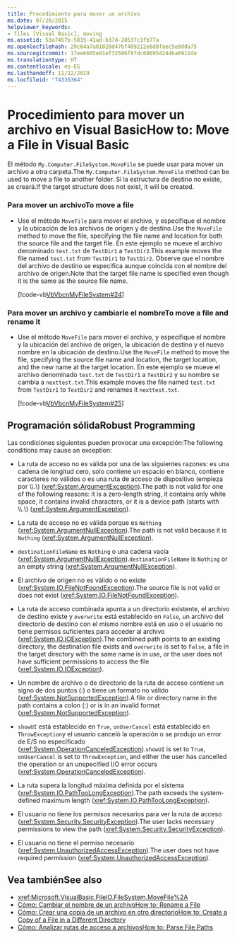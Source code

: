 ```yaml
---
title: Procedimiento para mover un archivo
ms.date: 07/20/2015
helpviewer_keywords:
- files [Visual Basic], moving
ms.assetid: 53a7457b-5815-41ad-b37d-28537c1fb77a
ms.openlocfilehash: 29c64a7a81028d47bf489212e6d8faec5e8dda75
ms.sourcegitcommit: 17ee6605e01ef32506f8fdc686954244ba6911de
ms.translationtype: HT
ms.contentlocale: es-ES
ms.lasthandoff: 11/22/2019
ms.locfileid: "74335364"
---
```

# <a name="how-to-move-a-file-in-visual-basic"></a><span data-ttu-id="10f52-102">Procedimiento para mover un archivo en Visual Basic</span><span class="sxs-lookup"><span data-stu-id="10f52-102">How to: Move a File in Visual Basic</span></span>

<span data-ttu-id="10f52-103">El método `My.Computer.FileSystem.MoveFile` se puede usar para mover un archivo a otra carpeta.</span><span class="sxs-lookup"><span data-stu-id="10f52-103">The `My.Computer.FileSystem.MoveFile` method can be used to move a file to another folder.</span></span> <span data-ttu-id="10f52-104">Si la estructura de destino no existe, se creará.</span><span class="sxs-lookup"><span data-stu-id="10f52-104">If the target structure does not exist, it will be created.</span></span>  
  
### <a name="to-move-a-file"></a><span data-ttu-id="10f52-105">Para mover un archivo</span><span class="sxs-lookup"><span data-stu-id="10f52-105">To move a file</span></span>  
  
- <span data-ttu-id="10f52-106">Use el método `MoveFile` para mover el archivo, y especifique el nombre y la ubicación de los archivos de origen y de destino.</span><span class="sxs-lookup"><span data-stu-id="10f52-106">Use the `MoveFile` method to move the file, specifying the file name and location for both the source file and the target file.</span></span> <span data-ttu-id="10f52-107">En este ejemplo se mueve el archivo denominado `test.txt` de `TestDir1` a `TestDir2`.</span><span class="sxs-lookup"><span data-stu-id="10f52-107">This example moves the file named `test.txt` from `TestDir1` to `TestDir2`.</span></span> <span data-ttu-id="10f52-108">Observe que el nombre del archivo de destino se especifica aunque coincida con el nombre del archivo de origen.</span><span class="sxs-lookup"><span data-stu-id="10f52-108">Note that the target file name is specified even though it is the same as the source file name.</span></span>  
  
     [!code-vb[VbVbcnMyFileSystem#24](~/samples/snippets/visualbasic/VS_Snippets_VBCSharp/VbVbcnMyFileSystem/VB/Class1.vb#24)]  
  
### <a name="to-move-a-file-and-rename-it"></a><span data-ttu-id="10f52-109">Para mover un archivo y cambiarle el nombre</span><span class="sxs-lookup"><span data-stu-id="10f52-109">To move a file and rename it</span></span>  
  
- <span data-ttu-id="10f52-110">Use el método `MoveFile` para mover el archivo, y especifique el nombre y la ubicación del archivo de origen, la ubicación de destino y el nuevo nombre en la ubicación de destino.</span><span class="sxs-lookup"><span data-stu-id="10f52-110">Use the `MoveFile` method to move the file, specifying the source file name and location, the target location, and the new name at the target location.</span></span> <span data-ttu-id="10f52-111">En este ejemplo se mueve el archivo denominado `test.txt` de `TestDir1` a `TestDir2` y su nombre se cambia a `nexttest.txt`.</span><span class="sxs-lookup"><span data-stu-id="10f52-111">This example moves the file named `test.txt` from `TestDir1` to `TestDir2` and renames it `nexttest.txt`.</span></span>  
  
     [!code-vb[VbVbcnMyFileSystem#25](~/samples/snippets/visualbasic/VS_Snippets_VBCSharp/VbVbcnMyFileSystem/VB/Class1.vb#25)]  
  
## <a name="robust-programming"></a><span data-ttu-id="10f52-112">Programación sólida</span><span class="sxs-lookup"><span data-stu-id="10f52-112">Robust Programming</span></span>  

 <span data-ttu-id="10f52-113">Las condiciones siguientes pueden provocar una excepción:</span><span class="sxs-lookup"><span data-stu-id="10f52-113">The following conditions may cause an exception:</span></span>  
  
- <span data-ttu-id="10f52-114">La ruta de acceso no es válida por una de las siguientes razones: es una cadena de longitud cero, solo contiene un espacio en blanco, contiene caracteres no válidos o es una ruta de acceso de dispositivo (empieza por \\\\.\\) (<xref:System.ArgumentException>).</span><span class="sxs-lookup"><span data-stu-id="10f52-114">The path is not valid for one of the following reasons: it is a zero-length string, it contains only white space, it contains invalid characters, or it is a device path (starts with \\\\.\\) (<xref:System.ArgumentException>).</span></span>  
  
- <span data-ttu-id="10f52-115">La ruta de acceso no es válida porque es `Nothing` (<xref:System.ArgumentNullException>).</span><span class="sxs-lookup"><span data-stu-id="10f52-115">The path is not valid because it is `Nothing` (<xref:System.ArgumentNullException>).</span></span>  
  
- <span data-ttu-id="10f52-116">`destinationFileName` es `Nothing` o una cadena vacía (<xref:System.ArgumentNullException>).</span><span class="sxs-lookup"><span data-stu-id="10f52-116">`destinationFileName` is `Nothing` or an empty string (<xref:System.ArgumentNullException>).</span></span>  
  
- <span data-ttu-id="10f52-117">El archivo de origen no es válido o no existe (<xref:System.IO.FileNotFoundException>).</span><span class="sxs-lookup"><span data-stu-id="10f52-117">The source file is not valid or does not exist (<xref:System.IO.FileNotFoundException>).</span></span>  
  
- <span data-ttu-id="10f52-118">La ruta de acceso combinada apunta a un directorio existente, el archivo de destino existe y `overwrite` está establecido en `False`, un archivo del directorio de destino con el mismo nombre está en uso o el usuario no tiene permisos suficientes para acceder al archivo (<xref:System.IO.IOException>).</span><span class="sxs-lookup"><span data-stu-id="10f52-118">The combined path points to an existing directory, the destination file exists and `overwrite` is set to `False`, a file in the target directory with the same name is in use, or the user does not have sufficient permissions to access the file (<xref:System.IO.IOException>).</span></span>  
  
- <span data-ttu-id="10f52-119">Un nombre de archivo o de directorio de la ruta de acceso contiene un signo de dos puntos (:) o tiene un formato no válido (<xref:System.NotSupportedException>).</span><span class="sxs-lookup"><span data-stu-id="10f52-119">A file or directory name in the path contains a colon (:) or is in an invalid format (<xref:System.NotSupportedException>).</span></span>  
  
- <span data-ttu-id="10f52-120">`showUI` está establecido en `True`, `onUserCancel` está establecido en `ThrowException`y el usuario canceló la operación o se produjo un error de E/S no especificado (<xref:System.OperationCanceledException>).</span><span class="sxs-lookup"><span data-stu-id="10f52-120">`showUI` is set to `True`, `onUserCancel` is set to `ThrowException`, and either the user has cancelled the operation or an unspecified I/O error occurs (<xref:System.OperationCanceledException>).</span></span>  
  
- <span data-ttu-id="10f52-121">La ruta supera la longitud máxima definida por el sistema (<xref:System.IO.PathTooLongException>).</span><span class="sxs-lookup"><span data-stu-id="10f52-121">The path exceeds the system-defined maximum length (<xref:System.IO.PathTooLongException>).</span></span>  
  
- <span data-ttu-id="10f52-122">El usuario no tiene los permisos necesarios para ver la ruta de acceso (<xref:System.Security.SecurityException>).</span><span class="sxs-lookup"><span data-stu-id="10f52-122">The user lacks necessary permissions to view the path (<xref:System.Security.SecurityException>).</span></span>  
  
- <span data-ttu-id="10f52-123">El usuario no tiene el permiso necesario (<xref:System.UnauthorizedAccessException>).</span><span class="sxs-lookup"><span data-stu-id="10f52-123">The user does not have required permission (<xref:System.UnauthorizedAccessException>).</span></span>  
  
## <a name="see-also"></a><span data-ttu-id="10f52-124">Vea también</span><span class="sxs-lookup"><span data-stu-id="10f52-124">See also</span></span>

- <xref:Microsoft.VisualBasic.FileIO.FileSystem.MoveFile%2A>
- [<span data-ttu-id="10f52-125">Cómo: Cambiar el nombre de un archivo</span><span class="sxs-lookup"><span data-stu-id="10f52-125">How to: Rename a File</span></span>](../../../../visual-basic/developing-apps/programming/drives-directories-files/how-to-rename-a-file.md)
- [<span data-ttu-id="10f52-126">Cómo: Crear una copia de un archivo en otro directorio</span><span class="sxs-lookup"><span data-stu-id="10f52-126">How to: Create a Copy of a File in a Different Directory</span></span>](../../../../visual-basic/developing-apps/programming/drives-directories-files/how-to-create-a-copy-of-a-file-in-a-different-directory.md)
- [<span data-ttu-id="10f52-127">Cómo: Analizar rutas de acceso a archivos</span><span class="sxs-lookup"><span data-stu-id="10f52-127">How to: Parse File Paths</span></span>](../../../../visual-basic/developing-apps/programming/drives-directories-files/how-to-parse-file-paths.md)
